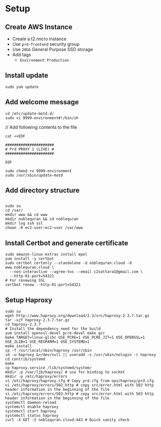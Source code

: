 # Setup

## Create AWS Instance
- Create a t2.micro instance
- Use `prd-frontend` security group
- Use `20Gb` General Purpose SSD storage
- Add tags
  - `Environment`: `Production`

## Install update
`sudo yum update`

## Add welcome message

```
cd /etc/update-motd.d/
sudo vi 9999-environment#!/bin/sh
```

// Add following contents to the file
```
cat <<EOF

######################
# Prd PROXY 1 (LIVE) #
######################

EOF
```

```
sudo chmod +x 9999-environment
sudo /usr/sbin/update-motd
```

## Add directory structure

```

sudo su
cd /var/
mkdir www && cd www
mkdir noblequran && cd noblequran
mkdir log ssh ssl
chown -R ec2-user:ec2-user /var/www
```

## Install Certbot and generate certificate

```
sudo amazon-linux-extras install epel
yum install -y certbot
sudo certbot certonly --standalone -d noblequran.cloud -d www.noblequran.cloud \
  --non-interactive --agree-tos --email c2sattara1@gmail.com \
  --http-01-port=54321
# For renewing SSL
certbot renew --http-01-port=54321
```

## Setup Haproxy

```
sudo su
wget http://www.haproxy.org/download/2.3/src/haproxy-2.3.7.tar.gz
tar -xzf haproxy-2.3.7.tar.gz
cd haproxy-2.3.7
# Install the dependency need for the build
yum install openssl-devel pcre-devel make gcc
make TARGET=linux-glibc USE_PCRE=1 USE_PCRE_JIT=1 USE_OPENSSL=1 USE_ZLIB=1 USE_REGPARM=1 USE_SYSTEMD=1
make install
cp -f /usr/local/sbin/haproxy /usr/sbin
id -u haproxy &>/dev/null || useradd -s /usr/sbin/nologin -r haproxy
cd contrib/systemd
make
cp haproxy.service /lib/systemd/system/
mkdir -p /var/lib/haproxy/ # use for binding to socket
mkdir -p /etc/haproxy/errors
vi /etc/haproxy/haproxy.cfg # Copy prd.cfg from ops/haproxy/prd.cfg
vi /etc/haproxy/errors/502.http # copy src/error.html with 502 http header information in the beginning of the file
vi /etc/haprxoy/errors/503.http # copy src/error.html with 503 http header information in the beginning of the file
systemctl daemon-reload
systemctl enable haproxy
systemctl start haproxy
systemctl status haproxy
curl -X GET -I noblequran.cloud:443 # Quick sanity check
```
